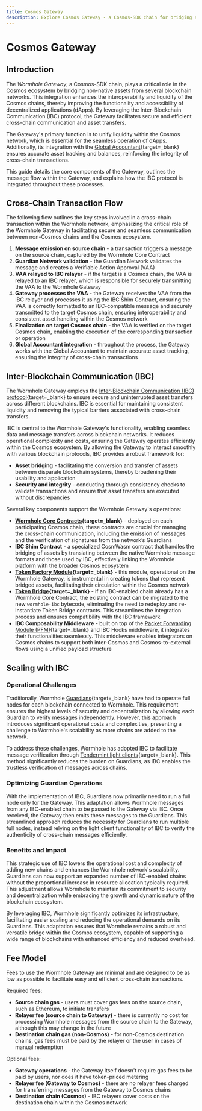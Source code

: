 ```yaml
---
title: Cosmos Gateway
description: Explore Cosmos Gateway - a Cosmos-SDK chain for bridging assets into Cosmos, enhancing liquidity, and cross-chain communication with IBC integration.
---
```


# Cosmos Gateway 

## Introduction 

The _Wormhole Gateway_, a Cosmos-SDK chain, plays a critical role in the Cosmos ecosystem by bridging non-native assets from several blockchain networks. This integration enhances the interoperability and liquidity of the Cosmos chains, thereby improving the functionality and accessibility of decentralized applications (dApps). By leveraging the Inter-Blockchain Communication (IBC) protocol, the Gateway facilitates secure and efficient cross-chain communication and asset transfers. 

The Gateway's primary function is to unify liquidity within the Cosmos network, which is essential for the seamless operation of dApps. Additionally, its integration with the [Global Accountant](https://github.com/wormhole-foundation/wormhole/blob/main/whitepapers/0011_accountant.md){target=\_blank} ensures accurate asset tracking and balances, reinforcing the integrity of cross-chain transactions.

This guide details the core components of the Gateway, outlines the message flow within the Gateway, and explains how the IBC protocol is integrated throughout these processes.

## Cross-Chain Transaction Flow

The following flow outlines the key steps involved in a cross-chain transaction within the Wormhole network, emphasizing the critical role of the Wormhole Gateway in facilitating secure and seamless communication between non-Cosmos chains and the Cosmos ecosystem.

1. **Message emission on source chain** - a transaction triggers a message on the source chain, captured by the Wormhole Core Contract
2. **Guardian Network validation** - the Guardian Network validates the message and creates a Verifiable Action Approval (VAA)
3. **VAA relayed to IBC relayer** - if the target is a Cosmos chain, the VAA is relayed to an IBC relayer, which is responsible for securely transmitting the VAA to the Wormhole Gateway
4. **Gateway processes the VAA** - the Gateway receives the VAA from the IBC relayer and processes it using the IBC Shim Contract, ensuring the VAA is correctly formatted to an IBC-compatible message and securely transmitted to the target Cosmos chain, ensuring interoperability and consistent asset handling within the Cosmos network
5. **Finalization on target Cosmos chain** - the VAA is verified on the target Cosmos chain, enabling the execution of the corresponding transaction or operation
6. **Global Accountant integration** - throughout the process, the Gateway works with the Global Accountant to maintain accurate asset tracking, ensuring the integrity of cross-chain transactions

<!-- add diagram here -->

## Inter-Blockchain Communication (IBC)

The Wormhole Gateway employs the [Inter-Blockchain Communication (IBC) protocol](https://tutorials.cosmos.network/academy/3-ibc/1-what-is-ibc.html){target=\_blank} to ensure secure and uninterrupted asset transfers across different blockchains. IBC is essential for maintaining consistent liquidity and removing the typical barriers associated with cross-chain transfers.

IBC is central to the Wormhole Gateway's functionality, enabling seamless data and message transfers across blockchain networks. It reduces operational complexity and costs, ensuring the Gateway operates efficiently within the Cosmos ecosystem. By allowing the Gateway to interact smoothly with various blockchain protocols, IBC provides a robust framework for:

- **Asset bridging** - facilitating the conversion and transfer of assets between disparate blockchain systems, thereby broadening their usability and application
- **Security and integrity** - conducting thorough consistency checks to validate transactions and ensure that asset transfers are executed without discrepancies

Several key components support the Wormhole Gateway's operations:

- **[Wormhole Core Contracts](/learn/infrastructure/core-contracts/){target=\_blank}** - deployed on each participating Cosmos chain, these contracts are crucial for managing the cross-chain communication, including the emission of messages and the verification of signatures from the network’s Guardians
- **IBC Shim Contract** - a specialized CosmWasm contract that handles the bridging of assets by translating between the native Wormhole message formats and those used by IBC, effectively linking the Wormhole platform with the broader Cosmos ecosystem
- **[Token Factory Module](https://github.com/CosmosContracts/juno/tree/v14.1.1/x/tokenfactory){target=\_blank}** - this module, operational on the Wormhole Gateway, is instrumental in creating tokens that represent bridged assets, facilitating their circulation within the Cosmos network
- **[Token Bridge](/learn/messaging/token-nft-bridge/){target=\_blank}** - if an IBC-enabled chain already has a Wormhole Core Contract, the existing contract can be migrated to the new `wormhole-ibc` bytecode, eliminating the need to redeploy and re-instantiate Token Bridge contracts. This streamlines the integration process and ensures compatibility with the IBC framework
- **IBC Composability Middleware** - built on top of the [Packet Forwarding Module (PFM)](https://github.com/strangelove-ventures/packet-forward-middleware){target=\_blank} and IBC Hooks middleware, it integrates their functionalities seamlessly. This middleware enables integrators on Cosmos chains to support both inter-Cosmos and Cosmos-to-external flows using a unified payload structure

## Scaling with IBC

### Operational Challenges

Traditionally, Wormhole [Guardians](/learn/infrastructure/guardians/){target=\_blank} have had to operate full nodes for each blockchain connected to Wormhole. This requirement ensures the highest levels of security and decentralization by allowing each Guardian to verify messages independently. However, this approach introduces significant operational costs and complexities, presenting a challenge to Wormhole's scalability as more chains are added to the network.

To address these challenges, Wormhole has adopted IBC to facilitate message verification through [Tendermint light clients](https://docs.tendermint.com/v0.34/tendermint-core/light-client.html){target=\_blank}. This method significantly reduces the burden on Guardians, as IBC enables the trustless verification of messages across chains.

### Optimizing Guardian Operations

With the implementation of IBC, Guardians now primarily need to run a full node only for the Gateway. This adaptation allows Wormhole messages from any IBC-enabled chain to be passed to the Gateway via IBC. Once received, the Gateway then emits these messages to the Guardians. This streamlined approach reduces the necessity for Guardians to run multiple full nodes, instead relying on the light client functionality of IBC to verify the authenticity of cross-chain messages efficiently.

### Benefits and Impact

This strategic use of IBC lowers the operational cost and complexity of adding new chains and enhances the Wormhole network's scalability. Guardians can now support an expanded number of IBC-enabled chains without the proportional increase in resource allocation typically required. This adjustment allows Wormhole to maintain its commitment to security and decentralization while embracing the growth and dynamic nature of the blockchain ecosystem.

By leveraging IBC, Wormhole significantly optimizes its infrastructure, facilitating easier scaling and reducing the operational demands on its Guardians. This adaptation ensures that Wormhole remains a robust and versatile bridge within the Cosmos ecosystem, capable of supporting a wide range of blockchains with enhanced efficiency and reduced overhead.

## Fee Model

Fees to use the Wormhole Gateway are minimal and are designed to be as low as possible to facilitate easy and efficient cross-chain transactions.

Required fees: 

- **Source chain gas** - users must cover gas fees on the source chain, such as Ethereum, to initiate transfers
- **Relayer fee (source chain to Gateway)** - there is currently no cost for processing Wormhole messages from the source chain to the Gateway, although this may change in the future
- **Destination chain gas (non-Cosmos)** - for non-Cosmos destination chains, gas fees must be paid by the relayer or the user in cases of manual redemption

Optional fees: 

- **Gateway operations** - the Gateway itself doesn't require gas fees to be paid by users, nor does it have token-priced metering
- **Relayer fee (Gateway to Cosmos)** - there are no relayer fees charged for transferring messages from the Gateway to Cosmos chains
- **Destination chain (Cosmos)** - IBC relayers cover costs on the destination chain within the Cosmos network



